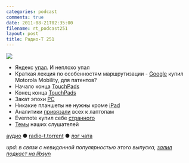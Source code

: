 ```yaml
---
categories: podcast
comments: true
date: 2011-08-21T02:35:00
filename: rt_podcast251
layout: post
title: Радио-Т 251
---
```


![](https://radio-t.com/images/radio-t/rt251.gif)

- Яндекс [упал](http://www.thg.ru/technews/20110819_223200.html). И неплохо упал
- Краткая лекция по особенностям маршрутизации
[
](http://new.radio-t.com/2011/08/251_21.html)- [Google](http://www.opennet.ru/opennews/art.shtml?num=31484) купил Motorola Mobility, для патентов?
- Начало конца [TouchPads](http://arstechnica.com/gadgets/news/2011/08/best-buy-wants-to-give-up-on-hp-touchpad-has-sold-fewer-than-25000-units.ars)
- Конец конца [TouchPads](http://thisismynext.com/2011/08/18/hp-discontinue-webos-operations/)
- Закат эпохи [PC](http://gigaom.com/2011/08/18/the-end-of-the-pc-era/)
- Никакие планшеты не нужны кроме [iPad](http://www.zdnet.com/blog/mobile-news/why-consumers-wont-buy-tablets-unless-theyre-ipads/3782)
- Аналитики [привязали](http://www.readwriteweb.com/enterprise/2011/08/analyst-laptops-are-chaining-w.php) всех к лаптопам
- Evernote купил себе [странного](http://blog.evernote.com/2011/08/18/evernote-acquires-skitch-evernote_etc/)
- [Темы](http://new.radio-t.com/2011/08/251.html) наших слушателей

[аудио](http://archive.rucast.net/radio-t/media/rt_podcast251.mp3) ● [radio-t.torrent](http://www.radio-t.com/torrents/rt_podcast251.mp3.torrent) ● [лог чата](http://chat.radio-t.com/logs/radio-t-251.html)

_upd: в связи с невиданной популярностью этого выпуска, [залил подкаст на libsyn](http://traffic.libsyn.com/umputun/rt_podcast251.mp3)_<audio src="http://traffic.libsyn.com/umputun/rt_podcast251.mp3" preload="none"></audio>
